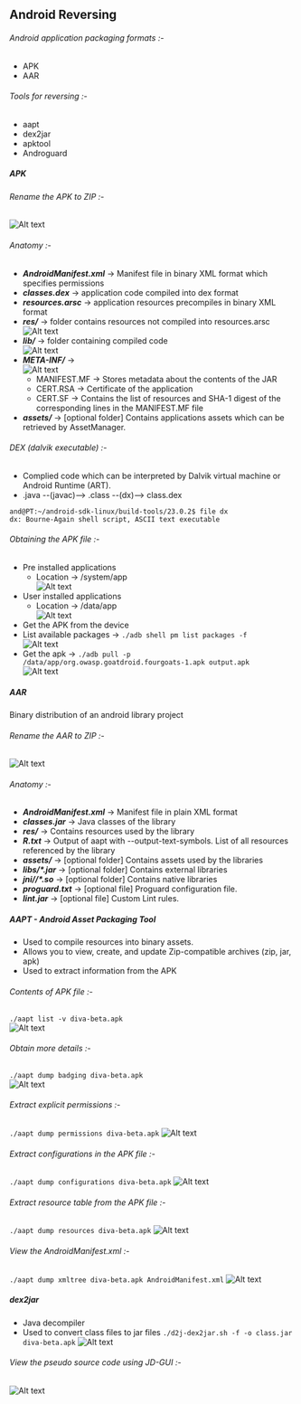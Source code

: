 ## Android Reversing

###### Android application packaging formats :-
* APK
* AAR

###### Tools for reversing :-
* aapt
* dex2jar
* apktool
* Androguard

##### APK

###### Rename the APK to ZIP :-
![Alt text](https://github.com/Kan1shka9/AndroidScratch/blob/master/images/1.PNG)

###### Anatomy :-
* <b><i>AndroidManifest.xml</i></b>	-> Manifest file in binary XML format which specifies permissions
* <b><i>classes.dex</i></b>	-> application code compiled into dex format
* <b><i>resources.arsc</i></b> -> application resources precompiles in binary XML format
* <b><i>res/</i></b> -> folder contains resources not compiled into resources.arsc
<br>![Alt text](https://github.com/Kan1shka9/AndroidScratch/blob/master/images/2.PNG)
* <b><i>lib/</i></b> -> folder containing compiled code
<br>![Alt text](https://github.com/Kan1shka9/AndroidScratch/blob/master/images/3.PNG)
* <b><i>META-INF/</i></b> ->
<br>![Alt text](https://github.com/Kan1shka9/AndroidScratch/blob/master/images/4.PNG)
  * MANIFEST.MF -> Stores metadata about the contents of the JAR
  * CERT.RSA -> Certificate of the application
  * CERT.SF -> Contains the list of resources and SHA-1 digest of the corresponding lines in the MANIFEST.MF file
* <b><i>assets/</i></b>	-> [optional folder] Contains applications assets which can be retrieved by AssetManager.

###### DEX (dalvik executable) :-
- Complied code which can be interpreted by Dalvik virtual machine or Android Runtime (ART).
- .java --(javac)--> .class --(dx)--> class.dex
```
and@PT:~/android-sdk-linux/build-tools/23.0.2$ file dx
dx: Bourne-Again shell script, ASCII text executable
```

###### Obtaining the APK file :-
* Pre installed applications
  * Location -> /system/app
<br>![Alt text](https://github.com/Kan1shka9/AndroidScratch/blob/master/images/5.PNG)
* User installed applications
  * Location -> /data/app
<br>![Alt text](https://github.com/Kan1shka9/AndroidScratch/blob/master/images/6.PNG)
* Get the APK from the device
 * List available packages -> ```./adb shell pm list packages -f```
  <br>![Alt text](https://github.com/Kan1shka9/AndroidScratch/blob/master/images/7.PNG)
 * Get the apk -> ```./adb pull -p /data/app/org.owasp.goatdroid.fourgoats-1.apk output.apk```
  <br>![Alt text](https://github.com/Kan1shka9/AndroidScratch/blob/master/images/8.PNG)

##### AAR
Binary distribution of an android library project

###### Rename the AAR to ZIP :-
![Alt text](https://github.com/Kan1shka9/AndroidScratch/blob/master/images/9.PNG)

###### Anatomy :-
* <b><i>AndroidManifest.xml</i></b>	-> Manifest file in plain XML format
* <b><i>classes.jar</i></b> -> Java classes of the library
* <b><i>res/</i></b>	-> Contains resources used by the library
* <b><i>R.txt</i></b> -> Output of aapt with --output-text-symbols. List of all resources referenced by the library
* <b><i>assets/</i></b> -> [optional folder] Contains assets used by the libraries
* <b><i>libs/*.jar</i></b>	-> [optional folder] Contains external libraries
* <b><i>jni//*.so</i></b> -> [optional folder] Contains native libraries
* <b><i>proguard.txt</i></b> -> [optional file]	Proguard configuration file.
* <b><i>lint.jar</i></b> ->	[optional file]	Custom Lint rules.

##### AAPT - Android Asset Packaging Tool
* Used to compile resources into binary assets.
* Allows you to view, create, and update Zip-compatible archives (zip, jar, apk)
* Used to extract information from the APK

###### Contents of APK file :-
```./aapt list -v diva-beta.apk```
<br>
![Alt text](https://github.com/Kan1shka9/AndroidScratch/blob/master/images/10.PNG)

###### Obtain more details :-
```./aapt dump badging diva-beta.apk```
<br>
![Alt text](https://github.com/Kan1shka9/AndroidScratch/blob/master/images/11.PNG)

###### Extract explicit permissions :-
```./aapt dump permissions diva-beta.apk```
![Alt text](https://github.com/Kan1shka9/AndroidScratch/blob/master/images/12.PNG)

###### Extract configurations in the APK file :-
```./aapt dump configurations diva-beta.apk```
![Alt text](https://github.com/Kan1shka9/AndroidScratch/blob/master/images/13.PNG)

###### Extract resource table from the APK file :-
```./aapt dump resources diva-beta.apk```
![Alt text](https://github.com/Kan1shka9/AndroidScratch/blob/master/images/14.PNG)

###### View the AndroidManifest.xml :-
```./aapt dump xmltree diva-beta.apk AndroidManifest.xml```
![Alt text](https://github.com/Kan1shka9/AndroidScratch/blob/master/images/15.PNG)

##### dex2jar
* Java decompiler
* Used to convert class files to jar files
```./d2j-dex2jar.sh -f -o class.jar diva-beta.apk```
![Alt text](https://github.com/Kan1shka9/AndroidScratch/blob/master/images/16.PNG)

###### View the pseudo source code using JD-GUI :-
![Alt text](https://github.com/Kan1shka9/AndroidScratch/blob/master/images/17.PNG)
